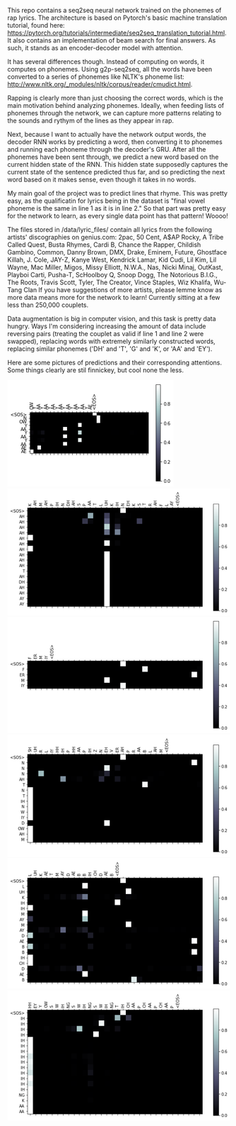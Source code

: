 
This repo contains a seq2seq neural network trained on the phonemes of rap lyrics. The architecture is based on Pytorch's basic machine translation tutorial, found here: https://pytorch.org/tutorials/intermediate/seq2seq_translation_tutorial.html. It also contains an implementation of beam search for final answers. As such, it stands as an encoder-decoder model with attention. 

It has several differences though. Instead of computing on words, it computes on phonemes. Using g2p-seq2seq, all the words have been converted to a series of phonemes like NLTK's phoneme list: http://www.nltk.org/_modules/nltk/corpus/reader/cmudict.html.

Rapping is clearly more than just choosing the correct words, which is the main motivation behind analyzing phonemes. Ideally, when feeding lists of phonemes through the network, we can capture more patterns relating to the sounds and rythym of the lines as they appear in rap.

Next, because I want to actually have the network output words, the decoder RNN works by predicting a word, then converting it to phonemes and running each phoneme through the decoder's GRU. After all the phonemes have been sent through, we predict a new word based on the current hidden state of the RNN. This hidden state supposedly captures the current state of the sentence predicted thus far, and so predicting the next word based on it makes sense, even though it takes in no words.

My main goal of the project was to predict lines that rhyme. This was pretty easy, as the qualificatin for lyrics being in the dataset is "final vowel phoneme is the same in line 1 as it is in line 2." So that part was pretty easy for the network to learn, as every single data point has that pattern! Woooo!  

The files stored in /data/lyric_files/ contain all lyrics from the following artists' discographies on genius.com:
2pac, 50 Cent, A$AP Rocky, A Tribe Called Quest, Busta Rhymes, Cardi B, Chance the Rapper, Childish Gambino, Common, Danny Brown, DMX, Drake, Eminem, Future, Ghostface Killah, J. Cole, JAY-Z, Kanye West, Kendrick Lamar, Kid Cudi, Lil Kim, Lil Wayne, Mac Miller, Migos, Missy Elliott, N.W.A., Nas, Nicki Minaj, OutKast, Playboi Carti, Pusha-T, ScHoolboy Q, Snoop Dogg, The Notorious B.I.G., The Roots, Travis Scott, Tyler, The Creator, Vince Staples, Wiz Khalifa, Wu-Tang Clan
If you have suggestions of more artists, please lemme know as more data means more for the network to learn! Currently sitting at a few less than 250,000 couplets. 

Data augmentation is big in computer vision, and this task is pretty data hungry. Ways I'm considering increasing the amount of data include reversing pairs (treating the couplet as valid if line 1 and line 2 were swapped), replacing words with extremely similarly constructed words, replacing similar phonemes ('DH' and 'T', 'G' and 'K', or 'AA' and 'EY').

Here are some pictures of predictions and their corresponding attentions. Some things clearly are stil finnickey, but cool none the less.

![output 1](https://github.com/maxisawesome/seq2seq_raplyrics/blob/master/nn_out1.png)
![output 2](https://github.com/maxisawesome/seq2seq_raplyrics/blob/master/nn_out2.png)
![output 3](https://github.com/maxisawesome/seq2seq_raplyrics/blob/master/nn_out3.png)
![output 4](https://github.com/maxisawesome/seq2seq_raplyrics/blob/master/nn_out4.png)
![output 5](https://github.com/maxisawesome/seq2seq_raplyrics/blob/master/nn_out5.png)
![output 6](https://github.com/maxisawesome/seq2seq_raplyrics/blob/master/nn_out6.png)
